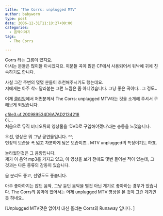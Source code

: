 ```yaml
---
title: 'The Corrs: unplugged MTV'
author: babyworm
type: post
date: 2006-12-31T11:10:27+00:00
categories:
  - 음악이야기
tags:
  - The Corrs

---
```

Corrs 라는 그룹이 있지요.  
아시는 분들은 많이들 아시겠지요. 이분들 곡이 많은 CF에서 사용되어서 워낙에 귀에 친숙하기도 합니다. 

사실 그간 주변의 몇몇 분들이 추천해주시기도 했는데요.  
저에게는 아주 착~ 달라붙는 그런 느낌은 좀 아니었습니다. 그냥 좋은 곡이다.. 그 정도..

어제 <A href="http://clien.career.co.kr/" target=_blank>클리앙</A>에서 어떤분께서 The Corrs: unplugged MTV라는 것을 소개해 주셔서 구해보게 되었습니다. 

<a href="http://babyworm.net/wordpress/wp-content/uploads/1/cfile3.uf.200989534D6A7AD2134218" class="aligncenter" width="512" height="288" alt="The Corrs: unplugged MTV" /> cfile3.uf.200989534D6A7AD2134218</a>  
아&#8230;  
처음으로 뮤직 비디오류의 영상물을 &#8216;DVD로 구입해야겠다&#8217;라는 충동을 느꼈습니다. 

우선, 영상은 뭐 그냥 공연물입니다. ^^;  
현장의 모습을 폭 넓고 차분하게 담은 모습이죠.. MTV unplugged의 특징이기도 하죠.

놀라웠던것은 그 음향입니다.  
제가 이 음악 mp3를 가지고 있고, 이 영상을 보기 전에도 몇번 들어본 적이 있는데, 그 것과는 다른 종류의 감동이 있습니다. 

음 분리도 좋고, 선명도도 좋습니다. 

아주 좋아하지는 않던 음악, 그냥 듣던 음악을 별것 아닌 계기로 좋아하는 경우가 있습니다. The Corrs의 음악에 있어서는 어제 unplugged MTV 영상을 본 것이 그런 계기인듯 하네요..

[Unplugged MTV것은 없어서 대신 올리는 Corrs의 Runaway 입니다. ]
